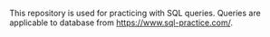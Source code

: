 This repository is used for practicing with SQL queries.
Queries are applicable to database from https://www.sql-practice.com/.
